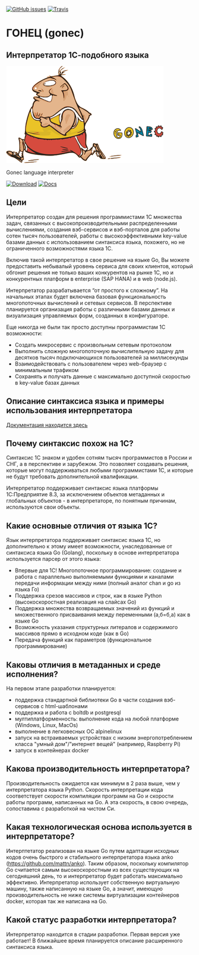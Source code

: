 [![GitHub issues](https://img.shields.io/github/issues/covrom/gonec.svg)](https://github.com/covrom/gonec/issues) [![Travis](https://travis-ci.org/covrom/gonec.svg?branch=master)](https://github.com/covrom/gonec/releases)

# ГОНЕЦ (gonec)
## Интерпретатор 1С-подобного языка

![Gonec Logo](/gonec.png)

Gonec language interpreter

[![Download](https://img.shields.io/badge/%D0%A1%D0%BA%D0%B0%D1%87%D0%B0%D1%82%D1%8C--blue.svg?style=social)](https://github.com/covrom/gonec/releases)
[![Docs](https://img.shields.io/badge/%D0%94%D0%BE%D0%BA%D1%83%D0%BC%D0%B5%D0%BD%D1%82%D0%B0%D1%86%D0%B8%D1%8F--blue.svg?style=social)](https://github.com/covrom/gonec/wiki)

## Цели

Интерпретатор создан для решения программистами 1С множества задач, связанных с высокопроизводительными распределенными вычислениями, создания вэб-сервисов и вэб-порталов для работы сотен тысяч пользователей, работы с высокоэффективными key-value базами данных с использованием синтаксиса языка, похожего, но не ограниченного возможностями языка 1С.

Включив такой интерпретатор в свое решение на языке Go, Вы можете предоставить небывалый уровень сервиса для своих клиентов, который обгонит решения не только ваших конкурентов на рынке 1С, но и конкурентных платформ в enterprise (SAP HANA) и в web (node.js).

Интерпретатор разрабатывается “от простого к сложному”. На начальных этапах будет включена базовая функциональность многопоточных вычислений и сетевых сервисов. В перспективе планируется организация работы с различными базами данных и визуализация управляемых форм, созданных в конфигураторе.

Еще никогда не были так просто доступны программистам 1С возможности:
* Создать микросервис с произвольным сетевым протоколом
* Выполнить сложную многопоточную вычислительную задачу для десятков тысяч подключающихся пользователей за миллисекунды
* Взаимодействовать с пользователем через web-браузер с минимальным трафиком
* Сохранять и получать данные с максимально доступной скоростью в key-value базах данных

## Описание синтаксиса языка и примеры использования интерпретатора

[Документация находится здесь](https://github.com/covrom/gonec/wiki)

## Почему синтаксис похож на 1С?

Синтаксис 1С знаком и удобен сотням тысяч программистов в России и СНГ, а в перспективе и зарубежом. Это позволяет создавать решения, которые могут поддерживаться любыми программистами 1С, и которые не будут требовать дополнительной квалификации.

Интерпретатор поддерживает синтаксис языка платформы 1С:Предприятие 8.3, за исключением объектов метаданных и глобальных объектов - в интерпретаторе, по понятным причинам, используются свои объекты.

## Какие основные отличия от языка 1С?
Язык интерпретатора поддерживает синтаксис языка 1С, но дополнительно к этому имеет возможности, унаследованные от синтаксиса языка Go (Golang), поскольку в основе интерпретатора используется парсер от этого языка:
* Впервые для 1С! Многопоточное программирование: создание и работа с параллельно выполняемыми функциями и каналами передачи информации между ними (полный аналог chan и go из языка Го)
* Поддержка срезов массивов и строк, как в языке Python (высокоскоростная реализация на слайсах Go)
* Поддержка множества возвращаемых значений из функций и множественного присваивания между переменными (а,б=б,а) как в языке Go
* Возможность указания структурных литералов и содержимого массивов прямо в исходном коде (как в Go)
* Передача функций как параметров (функциональное программирование)

## Каковы отличия в метаданных и среде исполнения?
На первом этапе разработки планируется:
* поддержка стандартной библиотеки Go в части создания вэб-сервисов с html-шаблонами
* поддержка и работа с boltdb и postgresql
* мултиплатформенность: выполнение кода на любой платформе (Windows, Linux, MacOs)
* выполнение в легковесных ОС alpinelinux
* запуск на встраиваемых устройствах с низким энергопотреблением класса "умный дом"/"интернет вещей" (например, Raspberry Pi)
* запуск в контейнерах docker

## Какова производительность интерпретатора?
Производительность ожидается как минимум в 2 раза выше, чем у интерпретатора языка Python.
Скорость интерпретации кода соответствует скорости компиляции программ на Go и скорости работы программ, написанных на Go.
А эта скорость, в свою очередь, сопоставима с разработкой на чистом Си.

## Какая технологическая основа используется в интерпретаторе?
Интерптетатор реализован на языке Go путем адаптации исходных кодов очень быстрого и стабильного интерпретатора языка anko (https://github.com/mattn/anko).
Таким образом, поскольку компилятор Go считается самым высокоскоростным из всех существующих на сегодняшний день, то и интерпретатор будет работать максимально эффективно.
Интерпретатор использует собственную виртуальную машину, также написанную на языке Go, а значит, имеющую производительность не ниже системы виртуализации контейнеров docker, которая так же написана на Go.

## Какой статус разработки интерпретатора?
Интерпретатор находится в стадии разработки.
Первая версия уже работает!
В ближайшее время планируется описание расширенного синтаксиса языка.